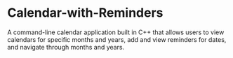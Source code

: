 # Calendar-with-Reminders
A command-line calendar application built in C++ that allows users to view calendars for specific months and years, add and view reminders for dates, and navigate through months and years.
